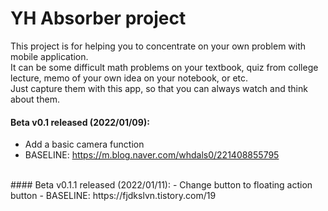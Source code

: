 # YH Absorber project

This project is for helping you to concentrate on your own problem with mobile application. <br>
It can be some difficult math problems on your textbook, quiz from college lecture, memo of your own idea on your notebook, or etc. <br>
Just capture them with this app, so that you can always watch and think about them.<br>


#### Beta v0.1 released (2022/01/09):
- Add a basic camera function
- BASELINE: https://m.blog.naver.com/whdals0/221408855795
<br>
#### Beta v0.1.1 released (2022/01/11):
- Change button to floating action button
- BASELINE: https://fjdkslvn.tistory.com/19
